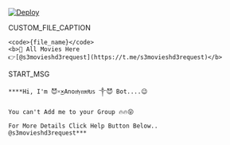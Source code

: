 
[![Deploy](https://www.herokucdn.com/deploy/button.svg)](https://heroku.com/deploy?template=https://github.com/rakeshyt/DevilHackerFilter)


CUSTOM_FILE_CAPTION

```
<code>{file_name}</code>
<b>🤭 All Movies Here 
👉[@s3movieshd3request](https://t.me/s3movieshd3request)</b>
```

START_MSG

```
****Hi, I'm 😈×͜×Anonͥℽmͣoͫu𝕤 ༒😈 Bot....😉

You can't Add me to your Group 🔥🔥😝

For More Details Click Help Button Below..
@s3movieshd3request***
```
